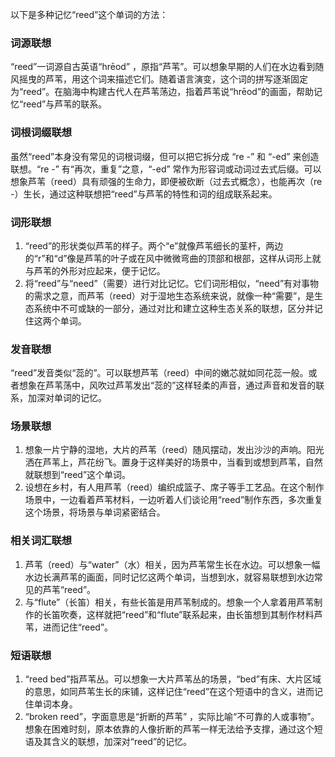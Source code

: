 以下是多种记忆“reed”这个单词的方法：

### 词源联想
“reed”一词源自古英语“hrēod” ，原指“芦苇”。可以想象早期的人们在水边看到随风摇曳的芦苇，用这个词来描述它们。随着语言演变，这个词的拼写逐渐固定为“reed”。在脑海中构建古代人在芦苇荡边，指着芦苇说“hrēod”的画面，帮助记忆“reed”与芦苇的联系。 

### 词根词缀联想 
虽然“reed”本身没有常见的词根词缀，但可以把它拆分成 “re -” 和 “-ed” 来创造联想。“re -” 有“再次，重复”之意，“-ed” 常作为形容词或动词过去式后缀。可以想象芦苇（reed）具有顽强的生命力，即便被砍断（过去式概念），也能再次（re -）生长，通过这种联想把“reed”与芦苇的特性和词的组成联系起来。 

### 词形联想 
1. “reed”的形状类似芦苇的样子。两个“e”就像芦苇细长的茎杆，两边的“r”和“d”像是芦苇的叶子或在风中微微弯曲的顶部和根部，这样从词形上就与芦苇的外形对应起来，便于记忆。 
2. 将“reed”与“need”（需要）进行对比记忆。它们词形相似，“need”有对事物的需求之意，而芦苇（reed）对于湿地生态系统来说，就像一种“需要”，是生态系统中不可或缺的一部分，通过对比和建立这种生态关系的联想，区分并记住这两个单词。 

### 发音联想 
“reed”发音类似“蕊的”。可以联想芦苇（reed）中间的嫩芯就如同花蕊一般。或者想象在芦苇荡中，风吹过芦苇发出“蕊的”这样轻柔的声音，通过声音和发音的联系，加深对单词的记忆。 

### 场景联想 
1. 想象一片宁静的湿地，大片的芦苇（reed）随风摆动，发出沙沙的声响。阳光洒在芦苇上，芦花纷飞。置身于这样美好的场景中，当看到或想到芦苇，自然就联想到“reed”这个单词。 
2. 设想在乡村，有人用芦苇（reed）编织成篮子、席子等手工艺品。在这个制作场景中，一边看着芦苇材料，一边听着人们谈论用“reed”制作东西，多次重复这个场景，将场景与单词紧密结合。 

### 相关词汇联想 
1. 芦苇（reed）与“water”（水）相关，因为芦苇常生长在水边。可以想象一幅水边长满芦苇的画面，同时记忆这两个单词，当想到水，就容易联想到水边常见的芦苇“reed”。 
2. 与“flute”（长笛）相关，有些长笛是用芦苇制成的。想象一个人拿着用芦苇制作的长笛吹奏，这样就把“reed”和“flute”联系起来，由长笛想到其制作材料芦苇，进而记住“reed”。 

### 短语联想 
1. “reed bed”指芦苇丛。可以想象一大片芦苇丛的场景，“bed”有床、大片区域的意思，如同芦苇生长的床铺，这样记住“reed”在这个短语中的含义，进而记住单词本身。 
2. “broken reed”，字面意思是“折断的芦苇” ，实际比喻“不可靠的人或事物”。想象在困难时刻，原本依靠的人像折断的芦苇一样无法给予支撑，通过这个短语及其含义的联想，加深对“reed”的记忆。 
